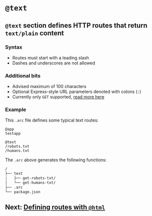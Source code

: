 # `@text`

## `@text` section defines HTTP routes that return `text/plain` content

### Syntax

- Routes must start with a leading slash
- Dashes and underscores are not allowed

### Additional bits

- Advised maximum of 100 characters
- Optional Express-style URL parameters denoted with colons (`:`)
- Currently only `GET` supported, [read more here](/intro/limits)

### Example

This `.arc` file defines some typical text routes:

```arc
@app
testapp

@text
/robots.txt
/humans.txt
```

The `.arc` above generates the following functions:

```bash
/
├── text
¦   ├── get-robots-txt/
│   └── get-humans-txt/
├── .arc
└── package.json
```

## Next: [Defining routes with `@html`](/reference/html)
